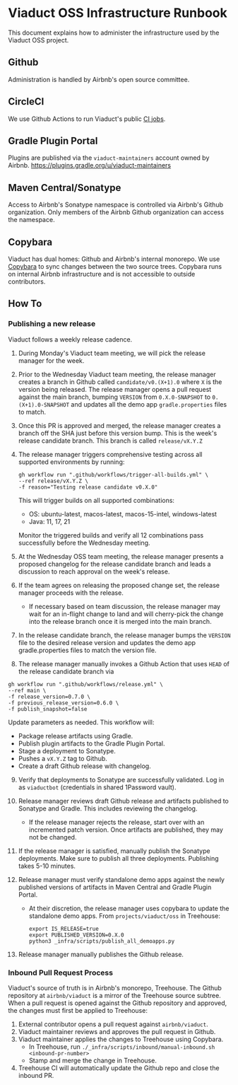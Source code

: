 # Viaduct OSS Infrastructure Runbook

This document explains how to administer the infrastructure used by the
Viaduct OSS project.

## Github

Administration is handled by Airbnb's open source committee.

## CircleCI

We use Github Actions to run Viaduct's public [CI
jobs](https://github.com/airbnb/viaduct/actions).

## Gradle Plugin Portal

Plugins are published via the `viaduct-maintainers` account owned by
Airbnb. https://plugins.gradle.org/u/viaduct-maintainers

## Maven Central/Sonatype

Access to Airbnb's Sonatype namespace is controlled via Airbnb's Github
organization. Only members of the Airbnb Github organization can access
the namespace.

## Copybara

Viaduct has dual homes: Github and Airbnb's internal monorepo. We use
[Copybara](https://github.com/google/copybara) to sync changes between
the two source trees. Copybara runs on internal Airbnb infrastructure
and is not accessible to outside contributors.

## How To

### Publishing a new release

Viaduct follows a weekly release cadence.

1. During Monday's Viaduct team meeting, we will pick the release manager for the week.
2. Prior to the Wednesday Viaduct team meeting, the release manager creates a branch in Github called
`candidate/v0.(X+1).0` where `X` is the version being released. The release manager opens a pull request
against the main branch, bumping `VERSION` from `0.X.0-SNAPSHOT` to `0.(X+1).0-SNAPSHOT` and updates all the
demo app `gradle.properties` files to match.
3. Once this PR is approved and merged, the release manager creates a branch off the SHA just before this version bump.
This is the week's release candidate branch. This branch is called `release/vX.Y.Z`
4. The release manager triggers comprehensive testing across all supported environments by running:

    ```shell
    gh workflow run ".github/workflows/trigger-all-builds.yml" \
    --ref release/vX.Y.Z \
    -f reason="Testing release candidate v0.X.0"
    ```

    This will trigger builds on all supported combinations:
    - OS: ubuntu-latest, macos-latest, macos-15-intel, windows-latest
    - Java: 11, 17, 21

    Monitor the triggered builds and verify all 12 combinations pass successfully before the Wednesday meeting.

5. At the Wednesday OSS team meeting, the release manager presents a proposed changelog for the release candidate branch and leads a discussion to reach approval on the week's release.
6. If the team agrees on releasing the proposed change set, the release manager proceeds with the release.
    - If necessary based on team discussion, the release manager may wait for an in-flight change to land and will cherry-pick the change into the release branch once it is merged into the main branch.
7. In the release candidate branch, the release manager bumps the `VERSION` file to the desired release version and updates the demo app gradle.properties files to match the version file.
8. The release manager manually invokes a Github Action that uses `HEAD` of the release candidate branch via

```
gh workflow run ".github/workflows/release.yml" \
--ref main \
-f release_version=0.7.0 \
-f previous_release_version=0.6.0 \
-f publish_snapshot=false
```

Update parameters as needed. This workflow will:
  - Package release artifacts using Gradle.
  - Publish plugin artifacts to the Gradle Plugin Portal.
  - Stage a deployment to Sonatype.
  - Pushes a `vX.Y.Z` tag to Github.
  - Create a draft Github release with changelog.

9. Verify that deployments to Sonatype are successfully validated. Log in as `viaductbot` (credentials in shared 1Password vault).
10. Release manager reviews draft Github release and artifacts published to Sonatype and Gradle. This includes reviewing the changelog.
    - If the release manager rejects the release, start over with an incremented patch version. Once artifacts are published, they may not be changed.
11. If the release manager is satisfied, manually publish the Sonatype deployments. Make sure to publish all three deployments. Publishing takes 5-10 minutes.
12. Release manager must verify standalone demo apps against the newly published versions of artifacts in Maven Central and Gradle Plugin Portal.
      - At their discretion, the release manager uses copybara to update the standalone demo apps. From `projects/viaduct/oss` in Treehouse:

        ```shell
        export IS_RELEASE=true
        export PUBLISHED_VERSION=0.X.0
        python3 _infra/scripts/publish_all_demoapps.py
        ```

13. Release manager manually publishes the Github release.

### Inbound Pull Request Process

Viaduct's source of truth is in Airbnb's monorepo, Treehouse. The Github repository
at `airbnb/viaduct` is a mirror of the Treehouse source subtree. When a pull request is
opened against the Github repository and approved, the changes must first be applied to
Treehouse:

1. External contributor opens a pull request against `airbnb/viaduct`.
2. Viaduct maintainer reviews and approves the pull request in Github.
3. Viaduct maintainer applies the changes to Treehouse using Copybara.
    - In Treehouse, run `./_infra/scripts/inbound/manual-inbound.sh <inbound-pr-number>`
    - Stamp and merge the change in Treehouse.
4. Treehouse CI will automatically update the Github repo and close the inbound PR.
